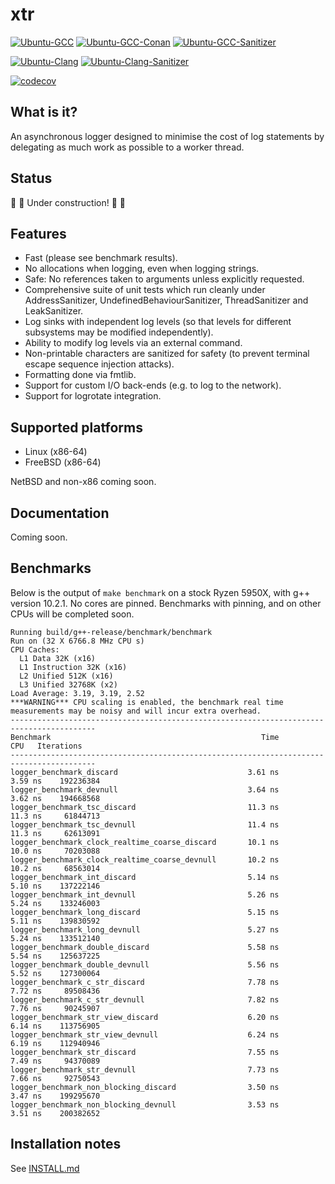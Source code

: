 # xtr

[![Ubuntu-GCC](https://github.com/choll/xtr/workflows/Ubuntu-GCC/badge.svg)](https://github.com/choll/xtr/actions?query=workflow%3AUbuntu-GCC)
[![Ubuntu-GCC-Conan](https://github.com/choll/xtr/workflows/Ubuntu-GCC-Conan/badge.svg)](https://github.com/choll/xtr/actions?query=workflow%3AUbuntu-GCC-Conan)
[![Ubuntu-GCC-Sanitizer](https://github.com/choll/xtr/workflows/Ubuntu-GCC-Sanitizer/badge.svg)](https://github.com/choll/xtr/actions?query=workflow%3AUbuntu-GCC-Sanitizer)

[![Ubuntu-Clang](https://github.com/choll/xtr/actions/workflows/ubuntu_clang.yml/badge.svg)](https://github.com/choll/xtr/actions/workflows/ubuntu_clang.yml)
[![Ubuntu-Clang-Sanitizer](https://github.com/choll/xtr/actions/workflows/ubuntu_clang_sanitizer.yml/badge.svg)](https://github.com/choll/xtr/actions/workflows/ubuntu_clang_sanitizer.yml)

[![codecov](https://codecov.io/gh/choll/xtr/branch/master/graph/badge.svg?token=FDdI0ZM5tv)](https://codecov.io/gh/choll/xtr)

## What is it?

An asynchronous logger designed to minimise the cost of log statements by delegating as much work as possible to a worker thread.

## Status

:construction: :construction: Under construction! :construction: :construction:

## Features

* Fast (please see benchmark results).
* No allocations when logging, even when logging strings.
* Safe: No references taken to arguments unless explicitly requested.
* Comprehensive suite of unit tests which run cleanly under AddressSanitizer, UndefinedBehaviourSanitizer, ThreadSanitizer and LeakSanitizer.
* Log sinks with independent log levels (so that levels for different subsystems may be modified independently).
* Ability to modify log levels via an external command.
* Non-printable characters are sanitized for safety (to prevent terminal escape sequence injection attacks).
* Formatting done via fmtlib.
* Support for custom I/O back-ends (e.g. to log to the network).
* Support for logrotate integration.

## Supported platforms

* Linux (x86-64)
* FreeBSD (x86-64)

NetBSD and non-x86 coming soon.

## Documentation

Coming soon.

## Benchmarks

Below is the output of `make benchmark` on a stock Ryzen 5950X, with g++ version 10.2.1. No cores are pinned. Benchmarks with pinning, and on other CPUs will be completed soon.

```
Running build/g++-release/benchmark/benchmark
Run on (32 X 6766.8 MHz CPU s)
CPU Caches:
  L1 Data 32K (x16)
  L1 Instruction 32K (x16)
  L2 Unified 512K (x16)
  L3 Unified 32768K (x2)
Load Average: 3.19, 3.19, 2.52
***WARNING*** CPU scaling is enabled, the benchmark real time measurements may be noisy and will incur extra overhead.
-----------------------------------------------------------------------------------------
Benchmark                                               Time             CPU   Iterations
-----------------------------------------------------------------------------------------
logger_benchmark_discard                             3.61 ns         3.59 ns    192236384
logger_benchmark_devnull                             3.64 ns         3.62 ns    194668568
logger_benchmark_tsc_discard                         11.3 ns         11.3 ns     61844713
logger_benchmark_tsc_devnull                         11.4 ns         11.3 ns     62613091
logger_benchmark_clock_realtime_coarse_discard       10.1 ns         10.0 ns     70203088
logger_benchmark_clock_realtime_coarse_devnull       10.2 ns         10.2 ns     68563014
logger_benchmark_int_discard                         5.14 ns         5.10 ns    137222146
logger_benchmark_int_devnull                         5.26 ns         5.24 ns    133246003
logger_benchmark_long_discard                        5.15 ns         5.11 ns    139830592
logger_benchmark_long_devnull                        5.27 ns         5.24 ns    133512140
logger_benchmark_double_discard                      5.58 ns         5.54 ns    125637225
logger_benchmark_double_devnull                      5.56 ns         5.52 ns    127300064
logger_benchmark_c_str_discard                       7.78 ns         7.72 ns     89508436
logger_benchmark_c_str_devnull                       7.82 ns         7.76 ns     90245907
logger_benchmark_str_view_discard                    6.20 ns         6.14 ns    113756905
logger_benchmark_str_view_devnull                    6.24 ns         6.19 ns    112940946
logger_benchmark_str_discard                         7.55 ns         7.49 ns     94370089
logger_benchmark_str_devnull                         7.73 ns         7.66 ns     92750543
logger_benchmark_non_blocking_discard                3.50 ns         3.47 ns    199295670
logger_benchmark_non_blocking_devnull                3.53 ns         3.51 ns    200382652
```
## Installation notes

See [INSTALL.md](INSTALL.md)

